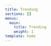 ```yaml
---
title: Trending
sections: []
menus:
  main:
    title: Trending
    weight: 1
template: home
---
```


